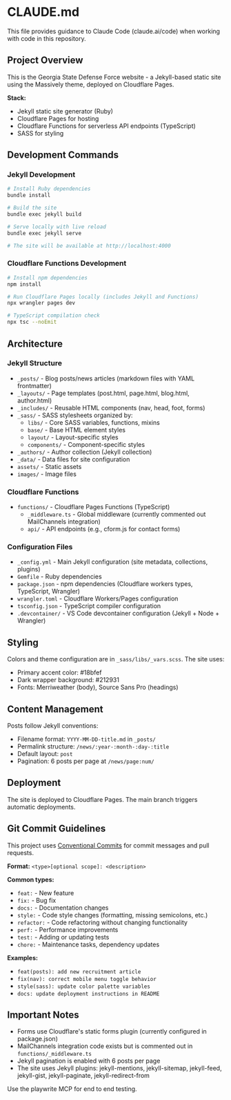 # CLAUDE.md

This file provides guidance to Claude Code (claude.ai/code) when working with code in this repository.

## Project Overview

This is the Georgia State Defense Force website - a Jekyll-based static site using the Massively theme, deployed on Cloudflare Pages.

**Stack:**
- Jekyll static site generator (Ruby)
- Cloudflare Pages for hosting
- Cloudflare Functions for serverless API endpoints (TypeScript)
- SASS for styling

## Development Commands

### Jekyll Development

```bash
# Install Ruby dependencies
bundle install

# Build the site
bundle exec jekyll build

# Serve locally with live reload
bundle exec jekyll serve

# The site will be available at http://localhost:4000
```

### Cloudflare Functions Development

```bash
# Install npm dependencies
npm install

# Run Cloudflare Pages locally (includes Jekyll and Functions)
npx wrangler pages dev

# TypeScript compilation check
npx tsc --noEmit
```

## Architecture

### Jekyll Structure

- `_posts/` - Blog posts/news articles (markdown files with YAML frontmatter)
- `_layouts/` - Page templates (post.html, page.html, blog.html, author.html)
- `_includes/` - Reusable HTML components (nav, head, foot, forms)
- `_sass/` - SASS stylesheets organized by:
  - `libs/` - Core SASS variables, functions, mixins
  - `base/` - Base HTML element styles
  - `layout/` - Layout-specific styles
  - `components/` - Component-specific styles
- `_authors/` - Author collection (Jekyll collection)
- `_data/` - Data files for site configuration
- `assets/` - Static assets
- `images/` - Image files

### Cloudflare Functions

- `functions/` - Cloudflare Pages Functions (TypeScript)
  - `_middleware.ts` - Global middleware (currently commented out MailChannels integration)
  - `api/` - API endpoints (e.g., cform.js for contact forms)

### Configuration Files

- `_config.yml` - Main Jekyll configuration (site metadata, collections, plugins)
- `Gemfile` - Ruby dependencies
- `package.json` - npm dependencies (Cloudflare workers types, TypeScript, Wrangler)
- `wrangler.toml` - Cloudflare Workers/Pages configuration
- `tsconfig.json` - TypeScript compiler configuration
- `.devcontainer/` - VS Code devcontainer configuration (Jekyll + Node + Wrangler)

## Styling

Colors and theme configuration are in `_sass/libs/_vars.scss`. The site uses:
- Primary accent color: #18bfef
- Dark wrapper background: #212931
- Fonts: Merriweather (body), Source Sans Pro (headings)

## Content Management

Posts follow Jekyll conventions:
- Filename format: `YYYY-MM-DD-title.md` in `_posts/`
- Permalink structure: `/news/:year-:month-:day-:title`
- Default layout: `post`
- Pagination: 6 posts per page at `/news/page:num/`

## Deployment

The site is deployed to Cloudflare Pages. The main branch triggers automatic deployments.

## Git Commit Guidelines

This project uses [Conventional Commits](https://www.conventionalcommits.org/en/v1.0.0/) for commit messages and pull requests.

**Format:** `<type>[optional scope]: <description>`

**Common types:**
- `feat:` - New feature
- `fix:` - Bug fix
- `docs:` - Documentation changes
- `style:` - Code style changes (formatting, missing semicolons, etc.)
- `refactor:` - Code refactoring without changing functionality
- `perf:` - Performance improvements
- `test:` - Adding or updating tests
- `chore:` - Maintenance tasks, dependency updates

**Examples:**
- `feat(posts): add new recruitment article`
- `fix(nav): correct mobile menu toggle behavior`
- `style(sass): update color palette variables`
- `docs: update deployment instructions in README`

## Important Notes

- Forms use Cloudflare's static forms plugin (currently configured in package.json)
- MailChannels integration code exists but is commented out in `functions/_middleware.ts`
- Jekyll pagination is enabled with 6 posts per page
- The site uses Jekyll plugins: jekyll-mentions, jekyll-sitemap, jekyll-feed, jekyll-gist, jekyll-paginate, jekyll-redirect-from


Use the playwrite MCP for end to end testing.